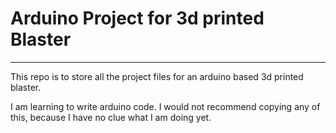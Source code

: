 # Arduino Project for 3d printed Blaster
___

This repo is to store all the project files for an arduino based 3d printed blaster.

I am learning to write arduino code. I would not recommend copying any of this, because I have no clue what I am doing yet.

